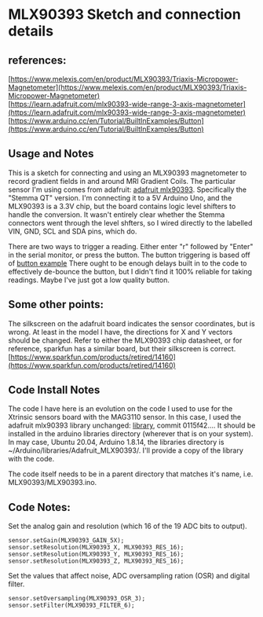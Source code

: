 # MLX90393 Sketch and connection details #

## references:
[https://www.melexis.com/en/product/MLX90393/Triaxis-Micropower-Magnetometer](https://www.melexis.com/en/product/MLX90393/Triaxis-Micropower-Magnetometer)  
[https://learn.adafruit.com/mlx90393-wide-range-3-axis-magnetometer](https://learn.adafruit.com/mlx90393-wide-range-3-axis-magnetometer)  
[https://www.arduino.cc/en/Tutorial/BuiltInExamples/Button](https://www.arduino.cc/en/Tutorial/BuiltInExamples/Button)

## Usage and Notes

This is a sketch for connecting and using an MLX90393 magnetometer to record gradient fields in and around MRI Gradient Coils.  The particular sensor I'm using comes from adafruit: 
[adafruit mlx90393](https://learn.adafruit.com/mlx90393-wide-range-3-axis-magnetometer).  Specifically the "Stemma QT" version.  I'm connecting it to a 5V Arduino Uno, and the MLX90393 is a 3.3V chip, but the board contains logic level shifters to handle the conversion.  It wasn't entirely clear whether the Stemma connectors went through the level shfters, so I wired directly to the labelled VIN, GND, SCL and SDA pins, which do.

There are two ways to trigger a reading.  Either enter "r" followed by "Enter" in the serial monitor, or press the button.  The button triggering is based off of [button example](https://www.arduino.cc/en/Tutorial/BuiltInExamples/Button) There ought to be enough delays built in to the code to effectively de-bounce the button, but I didn't find it 100% reliable for taking readings.  Maybe I've just got a low quality button.

## Some other points:

The silkscreen on the adafruit board indicates the sensor coordinates, but is wrong. At least in the model I have, the directions for X and Y vectors should be changed. Refer to either the MLX90393 chip datasheet, or for reference, sparkfun has a similar board, but their silkscreen is correct. [https://www.sparkfun.com/products/retired/14160](https://www.sparkfun.com/products/retired/14160) 

## Code Install Notes
The code I have here is an evolution on the code I used to use for the Xtrinsic sensors board with the MAG3110 sensor.  In this case, I used the adafruit mlx90393 library unchanged: [library](https://github.com/adafruit/Adafruit_MLX90393_Library), commit 0115f42....  It should be installed in the arduino libraries directory (wherever that is on your system).  In may case, Ubuntu 20.04, Arduino 1.8.14, the libraries directory is ~/Arduino/libraries/Adafruit_MLX90393/. I'll provide a copy of the library with the code. 

The code itself needs to be in a parent directory that matches it's name, i.e. MLX90393/MLX90393.ino.

## Code Notes:


Set the analog gain and resolution (which 16 of the 19 ADC bits to output).
```
sensor.setGain(MLX90393_GAIN_5X);
sensor.setResolution(MLX90393_X, MLX90393_RES_16);
sensor.setResolution(MLX90393_Y, MLX90393_RES_16);
sensor.setResolution(MLX90393_Z, MLX90393_RES_16);
```

Set the values that affect noise, ADC oversampling ration (OSR) and digital filter.
```
sensor.setOversampling(MLX90393_OSR_3);
sensor.setFilter(MLX90393_FILTER_6);
```
